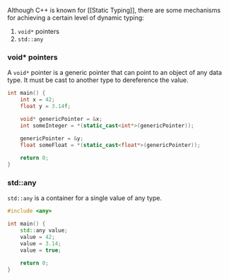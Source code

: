 Although C++ is known for [[Static Typing]], there are some mechanisms for achieving a certain level of dynamic typing:
1. `void*` pointers
2. `std::any`

### void* pointers
A `void*` pointer is a generic pointer that can point to an object of any data type. It must be cast to another type to dereference the value.
```c++
int main() {
	int x = 42;
	float y = 3.14f;

	void* genericPointer = &x;
	int someInteger = *(static_cast<int*>(genericPointer));

	genericPointer = &y;
	float someFloat = *(static_cast<float*>(genericPointer));
	
	return 0;
}
```

### std::any
`std::any` is a container for a single value of any type.
```c++
#include <any>

int main() {
	std::any value;
	value = 42;
	value = 3.14;
	value = true;
	
	return 0;
}
```